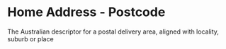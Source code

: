 # Home Address - Postcode
The Australian descriptor for a postal delivery area, aligned with locality, suburb or place